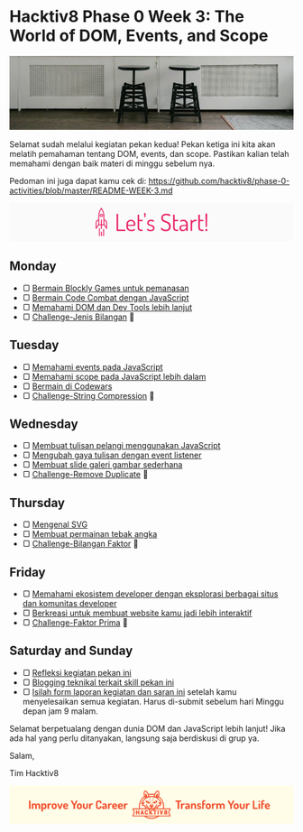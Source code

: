 # Hacktiv8 Phase 0 Week 3: The World of DOM, Events, and Scope

![Header](assets/header-w3.jpg)

Selamat sudah melalui kegiatan pekan kedua! Pekan ketiga ini kita akan melatih pemahaman tentang DOM, events, dan scope. Pastikan kalian telah memahami dengan baik materi di minggu sebelum nya.

Pedoman ini juga dapat kamu cek di: <https://github.com/hacktiv8/phase-0-activities/blob/master/README-WEEK-3.md>

![Let's start!](assets/start.png)

## Monday

- ▢ [Bermain Blockly Games untuk pemanasan](https://github.com/hacktiv8/phase-0-activities/blob/master/modules/blockly-games.md)
- ▢ [Bermain Code Combat dengan JavaScript](https://github.com/hacktiv8/phase-0-activities/blob/master/modules/code-combat.md)
- ▢ [Memahami DOM dan Dev Tools lebih lanjut](https://github.com/hacktiv8/phase-0-activities/blob/master/modules/js-dom-devtools.md)
- ▢ [Challenge-Jenis Bilangan](https://github.com/hacktiv8/phase-0-activities/blob/master/modules/jenis-bilangan.md) :rocket:

## Tuesday

- ▢ [Memahami events pada JavaScript](https://github.com/hacktiv8/phase-0-activities/blob/master/modules/js-events.md)
- ▢ [Memahami scope pada JavaScript lebih dalam](https://github.com/hacktiv8/phase-0-activities/blob/master/modules/js-scope.md)
- ▢ [Bermain di Codewars](https://github.com/hacktiv8/phase-0-activities/blob/master/modules/codewars.md)
- ▢ [Challenge-String Compression](https://github.com/hacktiv8/phase-0-activities/blob/master/modules/string-compression.md) :rocket:

## Wednesday

- ▢ [Membuat tulisan pelangi menggunakan JavaScript](https://github.com/hacktiv8/phase-0-activities/blob/master/modules/rainbow-text.md)
- ▢ [Mengubah gaya tulisan dengan event listener](https://github.com/hacktiv8/phase-0-activities/blob/master/modules/text-style-event.md)
- ▢ [Membuat slide galeri gambar sederhana](https://github.com/hacktiv8/phase-0-activities/blob/master/modules/gallery-slide.md)
- ▢ [Challenge-Remove Duplicate](https://github.com/hacktiv8/phase-0-activities/blob/master/modules/remove-duplication.md) :rocket:

## Thursday

- ▢ [Mengenal SVG](https://github.com/hacktiv8/phase-0-activities/blob/master/modules/svg.md)
- ▢ [Membuat permainan tebak angka](https://github.com/hacktiv8/phase-0-activities/blob/master/modules/number-guess.md)
- ▢ [Challenge-Bilangan Faktor](https://github.com/hacktiv8/phase-0-activities/blob/master/modules/bilangan-faktor.md) :rocket:

## Friday

- ▢ [Memahami ekosistem developer dengan eksplorasi berbagai situs dan komunitas developer](https://github.com/hacktiv8/phase-0-activities/blob/master/modules/dev-ecosystem-community.md)
- ▢ [Berkreasi untuk membuat website kamu jadi lebih interaktif](https://github.com/hacktiv8/phase-0-activities/blob/master/modules/web-interactive.md)
- ▢ [Challenge-Faktor Prima](https://github.com/hacktiv8/phase-0-activities/blob/master/modules/faktor-prima.md) :rocket:

## Saturday and Sunday

- ▢ [Refleksi kegiatan pekan ini](https://github.com/hacktiv8/phase-0-activities/blob/master/modules/reflection.md)
- ▢ [Blogging teknikal terkait skill pekan ini](https://github.com/hacktiv8/phase-0-activities/blob/master/modules/blog.md)
- ▢ [Isilah form laporan kegiatan dan saran ini](http://bit.ly/hacktiv8-report-p0w3) setelah kamu menyelesaikan semua kegiatan. Harus di-submit sebelum hari Minggu depan jam 9 malam.

Selamat berpetualang dengan dunia DOM dan JavaScript lebih lanjut! Jika ada hal yang perlu ditanyakan, langsung saja berdiskusi di grup ya.

Salam,

Tim Hacktiv8

![Hacktiv8 Banner](assets/banner.png)
